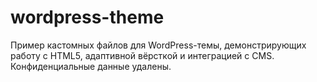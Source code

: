 # wordpress-theme
Пример кастомных файлов для WordPress-темы, демонстрирующих работу с HTML5,  адаптивной вёрсткой и интеграцией с CMS. Конфиденциальные данные удалены.

